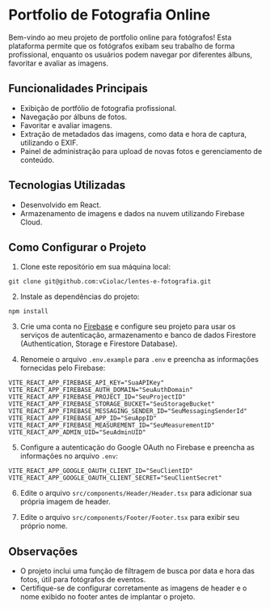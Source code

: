 # Portfolio de Fotografia Online

Bem-vindo ao meu projeto de portfolio online para fotógrafos! Esta plataforma permite que os fotógrafos exibam seu trabalho de forma profissional, enquanto os usuários podem navegar por diferentes álbuns, favoritar e avaliar as imagens.

## Funcionalidades Principais

- Exibição de portfólio de fotografia profissional.
- Navegação por álbuns de fotos.
- Favoritar e avaliar imagens.
- Extração de metadados das imagens, como data e hora de captura, utilizando o EXIF.
- Painel de administração para upload de novas fotos e gerenciamento de conteúdo.

## Tecnologias Utilizadas

- Desenvolvido em React.
- Armazenamento de imagens e dados na nuvem utilizando Firebase Cloud.
  
## Como Configurar o Projeto

1. Clone este repositório em sua máquina local:

```
git clone git@github.com:vCiolac/lentes-e-fotografia.git
```

2. Instale as dependências do projeto:

```
npm install
```

3. Crie uma conta no [Firebase](https://firebase.google.com/) e configure seu projeto para usar os serviços de autenticação, armazenamento e banco de dados Firestore (Authentication, Storage e Firestore Database).

4. Renomeie o arquivo `.env.example` para `.env` e preencha as informações fornecidas pelo Firebase:

```
VITE_REACT_APP_FIREBASE_API_KEY="SuaAPIKey"
VITE_REACT_APP_FIREBASE_AUTH_DOMAIN="SeuAuthDomain"
VITE_REACT_APP_FIREBASE_PROJECT_ID="SeuProjectID"
VITE_REACT_APP_FIREBASE_STORAGE_BUCKET="SeuStorageBucket"
VITE_REACT_APP_FIREBASE_MESSAGING_SENDER_ID="SeuMessagingSenderId"
VITE_REACT_APP_FIREBASE_APP_ID="SeuAppID"
VITE_REACT_APP_FIREBASE_MEASUREMENT_ID="SeuMeasurementID"
VITE_REACT_APP_ADMIN_UID="SeuAdminUID"
```

5. Configure a autenticação do Google OAuth no Firebase e preencha as informações no arquivo `.env`:

```
VITE_REACT_APP_GOOGLE_OAUTH_CLIENT_ID="SeuClientID"
VITE_REACT_APP_GOOGLE_OAUTH_CLIENT_SECRET="SeuClientSecret"
```

6. Edite o arquivo `src/components/Header/Header.tsx` para adicionar sua própria imagem de header.

7. Edite o arquivo `src/components/Footer/Footer.tsx` para exibir seu próprio nome.

## Observações

- O projeto inclui uma função de filtragem de busca por data e hora das fotos, útil para fotógrafos de eventos.
- Certifique-se de configurar corretamente as imagens de header e o nome exibido no footer antes de implantar o projeto.
